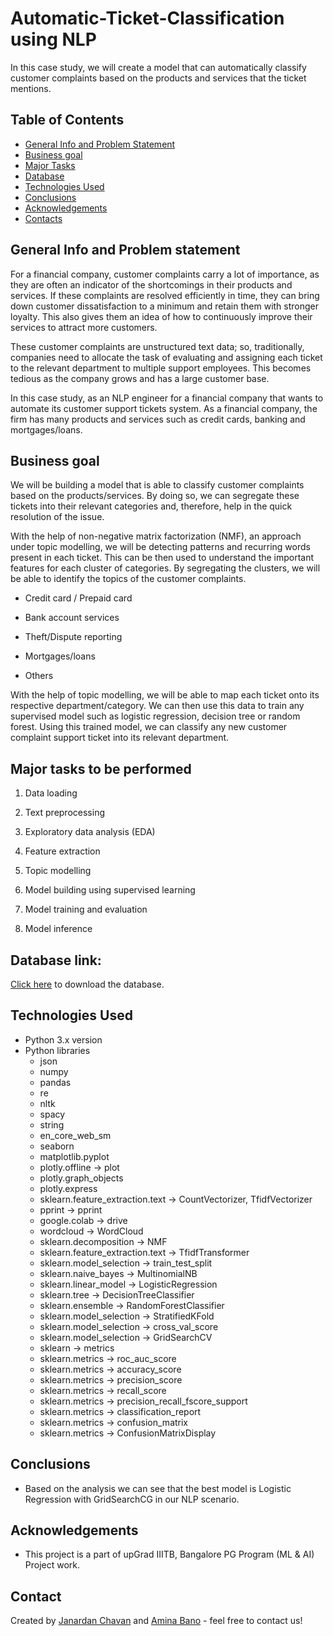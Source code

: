 # Automatic-Ticket-Classification using NLP

In this case study, we will create a model that can automatically classify customer complaints based on the products and services that the ticket mentions.

## Table of Contents
* [General Info and Problem Statement](#general-info-and-problem-statement)
* [Business goal](#business-goal)
* [Major Tasks](#major-tasks-to-be-performed)
* [Database](#database-link)
* [Technologies Used](#technologies-used)
* [Conclusions](#conclusions)
* [Acknowledgements](#acknowledgements)
* [Contacts](#contact)

## General Info and Problem statement

For a financial company, customer complaints carry a lot of importance, as they are often an indicator of the shortcomings in their products and services. If these complaints are resolved efficiently in time, they can bring down customer dissatisfaction to a minimum and retain them with stronger loyalty. This also gives them an idea of how to continuously improve their services to attract more customers. 

These customer complaints are unstructured text data; so, traditionally, companies need to allocate the task of evaluating and assigning each ticket to the relevant department to multiple support employees. This becomes tedious as the company grows and has a large customer base.

In this case study, as an NLP engineer for a financial company that wants to automate its customer support tickets system. As a financial company, the firm has many products and services such as credit cards, banking and mortgages/loans. 

## Business goal

We will be building a model that is able to classify customer complaints based on the products/services. By doing so, we can segregate these tickets into their relevant categories and, therefore, help in the quick resolution of the issue.

With the help of non-negative matrix factorization (NMF), an approach under topic modelling, we will be detecting patterns and recurring words present in each ticket. This can be then used to understand the important features for each cluster of categories. By segregating the clusters, we will be able to identify the topics of the customer complaints. 

* Credit card / Prepaid card

* Bank account services

* Theft/Dispute reporting

* Mortgages/loans

* Others 

With the help of topic modelling, we will be able to map each ticket onto its respective department/category. We can then use this data to train any supervised model such as logistic regression, decision tree or random forest. Using this trained model, we can classify any new customer complaint support ticket into its relevant department.

## Major tasks to be performed

1. Data loading

2. Text preprocessing

3. Exploratory data analysis (EDA)

4. Feature extraction

5. Topic modelling 

6. Model building using supervised learning

7. Model training and evaluation

8. Model inference

## Database link: 
[Click here](https://drive.google.com/file/d/1Y4Yzh1uTLIBLnJq1_QvoosFx9giiR1_K/view?usp=sharing) to download the database.

## Technologies Used
- Python 3.x version
- Python libraries 
    - json
    - numpy
    - pandas
    - re
    - nltk
    - spacy
    - string
    - en_core_web_sm
    - seaborn
    - matplotlib.pyplot
    - plotly.offline -> plot
    - plotly.graph_objects
    - plotly.express
    - sklearn.feature_extraction.text -> CountVectorizer, TfidfVectorizer
    - pprint -> pprint
    - google.colab -> drive
    - wordcloud -> WordCloud
    - sklearn.decomposition -> NMF
    - sklearn.feature_extraction.text -> TfidfTransformer
    - sklearn.model_selection -> train_test_split
    - sklearn.naive_bayes -> MultinomialNB
    - sklearn.linear_model -> LogisticRegression
    - sklearn.tree -> DecisionTreeClassifier
    - sklearn.ensemble -> RandomForestClassifier
    - sklearn.model_selection -> StratifiedKFold
    - sklearn.model_selection -> cross_val_score
    - sklearn.model_selection -> GridSearchCV
    - sklearn -> metrics
    - sklearn.metrics -> roc_auc_score
    - sklearn.metrics -> accuracy_score
    - sklearn.metrics -> precision_score
    - sklearn.metrics -> recall_score
    - sklearn.metrics -> precision_recall_fscore_support
    - sklearn.metrics -> classification_report
    - sklearn.metrics -> confusion_matrix
    - sklearn.metrics -> ConfusionMatrixDisplay

## Conclusions
- Based on the analysis we can see that the best model is Logistic Regression with GridSearchCG in our NLP scenario.

## Acknowledgements
- This project is a part of upGrad IIITB, Bangalore PG Program (ML & AI) Project work.

## Contact
Created by [Janardan Chavan](https://github.com/janardanchavan) and [Amina Bano](https://github.com/Amina-ban0) - feel free to contact us!
